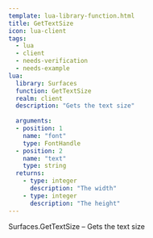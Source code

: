 ```yaml
---
template: lua-library-function.html
title: GetTextSize
icon: lua-client
tags:
  - lua
  - client
  - needs-verification
  - needs-example
lua:
  library: Surfaces
  function: GetTextSize
  realm: client
  description: "Gets the text size"
  
  arguments:
  - position: 1
    name: "font"
    type: FontHandle
  - position: 2
    name: "text"
    type: string
  returns:
    - type: integer
      description: "The width"
    - type: integer
      description: "The height"
---
```


<div class="lua__search__keywords">
Surfaces.GetTextSize &#x2013; Gets the text size
</div>
